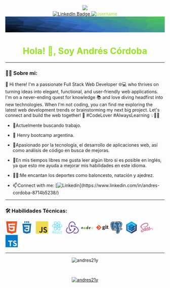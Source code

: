 <div  style="color:#97E425">

<div id="header" align="center">
               <img src="https://media.giphy.com/media/M9gbBd9nbDrOTu1Mqx/giphy.gif" text-align="center" width="200"  />
</div>

<div id="badges" align="center" >
               <a href="https://www.linkedin.com/in/andres-cordoba-8714b5238/">
               <img src="https://img.shields.io/badge/LinkedIn-blue?style=for-the-badge&logo=linkedin&logoColor=white" alt="LinkedIn Badge" height="20"/>
  </a>  
  <img src="https://komarev.com/ghpvc/?username=Andres21y&style=flat-square&color=blue" alt="username"/>
</div>
<img src="/image/background.png" height="50" width="100%">

<h1 align="center">Hola! 👋, Soy Andrés Córdoba</h1> 
</img>
</div>



---

### :man_technologist: Sobre mi:
👋 Hi there! I'm a passionate Full Stack Web Developer 🌐💻 who thrives on turning ideas into elegant, functional, and user-friendly web applications. I'm on a never-ending quest for knowledge 📚 and love diving headfirst into new technologies. When I'm not coding, you can find me exploring the latest web development trends
or brainstorming my next big project. Let's connect and build the web together! 🚀 #CodeLover #AlwaysLearning 💡👨‍💻
- :telescope:Actuelmente buscando trabajo.

- :school: Henry bootcamp argentina.

- :seedling:Apasionado por la tecnología, el desarrollo de aplicaciones web,  así como análisis de código en busca de mejoras. 

- :book:En mis tiempos libres me gusta leer algún libro  si es posible en inglés, ya que esto me ayuda a mejorar mis habilidades en este idioma.

- 🤾‍♂️:Me encantan los deportes como baloncesto, natación y ajedrez.

- :mailbox:Connect with me: [![Linkedin](https://img.shields.io/badge/LinkedIn-blue?style=for-the-badge&logo=linkedin&logoColor=white&height="20px")](https://www.linkedin.com/in/andres-cordoba-8714b5238/)


---

### :hammer_and_wrench: Habilidades Técnicas:
<div>
  <img src="https://github.com/devicons/devicon/blob/master/icons/html5/html5-original.svg" title="HTML5" alt="HTML" width="40" height="40"/>&nbsp;
  <img src="https://github.com/devicons/devicon/blob/master/icons/css3/css3-plain-wordmark.svg"  title="CSS3" alt="CSS" width="40" height="40"/>&nbsp;
  <img src="https://github.com/devicons/devicon/blob/master/icons/javascript/javascript-original.svg" title="JavaScript" alt="JavaScript" width="40" height="40"/>&nbsp;
  <img src="https://github.com/devicons/devicon/blob/master/icons/react/react-original-wordmark.svg" title="React" alt="React" width="40" height="40"/>&nbsp;
  <img src="https://github.com/devicons/devicon/blob/master/icons/redux/redux-original.svg" title="Redux" alt="Redux " width="40" height="40"/>&nbsp;
  <img src="https://github.com/devicons/devicon/blob/master/icons/nodejs/nodejs-original-wordmark.svg" title="NodeJS" alt="NodeJS" width="40" height="40"/>&nbsp;
  <img src="https://github.com/devicons/devicon/blob/master/icons/git/git-original-wordmark.svg" title="Git" **alt="Git" width="40" height="40"/>
  <img src="https://github.com/devicons/devicon/blob/master/icons/postgresql/postgresql-original.svg" title="Postgress" alt="Postgress" width="40" height="40"/>&nbsp;
  <img src="https://github.com/devicons/devicon/blob/master/icons/sequelize/sequelize-original.svg" title="Sequelize" alt="Sequelize" width="40" height="40"/>&nbsp;
  <img src="https://github.com/devicons/devicon/blob/master/icons/sass/sass-original.svg" title="sass" alt="Sass" width="40" height="40"/>&nbsp;
    <img src="https://github.com/devicons/devicon/blob/master/icons/typescript/typescript-original.svg" title="Typescript" alt="Typescript" width="40" height="40"/>&nbsp;
</div>


---

<p align="center"><img  src="https://github-readme-stats.vercel.app/api/top-langs?username=andres21y&show_icons=true&locale=en&layout=compact" alt="andres21y" /></p>
<br/>
<p align="center"> <a href="https://github.com/ryo-ma/github-profile-trophy"><img src="https://github-profile-trophy.vercel.app/?username=andres21y" alt="andres21y" /></a> </p>
